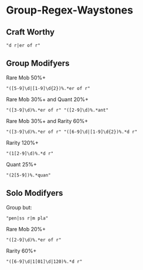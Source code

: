 # Group-Regex-Waystones
## Craft Worthy

```
"d r|er of r"
```

## Group Modifyers

Rare Mob 50%+
```
"([5-9]\d|[1-9]\d{2})%.*er of r"
```

Rare Mob 30%+ and Quant 20%+
```
"([3-9]\d)%.*er of r" "([2-9]\d)%.*ant"
```

Rare Mob 30%+ and Rarity 60%+
```
"([3-9]\d)%.*er of r" "([6-9]\d|[1-9]\d{2})%.*d r"
```

Rarity 120%+
```
"(1[2-9]\d)%.*d r"
```

Quant 25%+
```
"(2[5-9])%.*quan"
```

## Solo Modifyers

Group but:
```
"pen|ss r|m pla"
```

Rare Mob 20%+
```
"([2-9]\d)%.*er of r"
```

Rarity 60%+
```
"([6-9]\d|1[01]\d|120)%.*d r"
```
